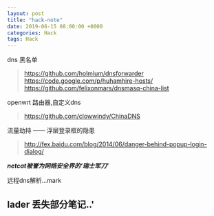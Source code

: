 ```yaml
---
layout: post
title: "hack-note"
date: 2019-06-15 08:00:00 +0000
categories: Hack
tags: Hack
--- 
```


dns 黑名单  
> https://github.com/holmium/dnsforwarder
> https://code.google.com/p/huhamhire-hosts/
> https://github.com/felixonmars/dnsmasq-china-list

openwrt 路由器,自定义dns
> https://github.com/clowwindy/ChinaDNS

流量劫持 —— 浮层登录框的隐患
> http://fex.baidu.com/blog/2014/06/danger-behind-popup-login-dialog/

*__netcat被誉为网络安全界的‘瑞士军刀'__*

远程dns解析...mark


## lader 丢失部分笔记..'
